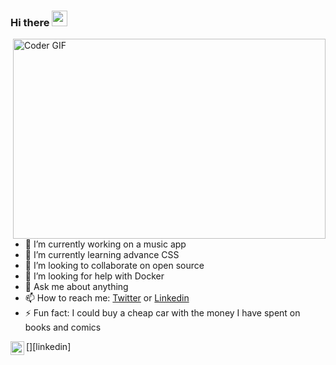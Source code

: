 
### Hi there <img src="https://media.giphy.com/media/hvRJCLFzcasrR4ia7z/giphy.gif" width="25px">

>
  <img align="right" src="https://media.giphy.com/media/SWoSkN6DxTszqIKEqv/giphy.gif" alt="Coder GIF" width="500" height="320">


- 🔭 I’m currently working on a music app
- 🌱 I’m currently learning advance CSS
- 👯 I’m looking to collaborate on open source
- 🤔 I’m looking for help with Docker
- 💬 Ask me about anything
- 📫 How to reach me: [Twitter](https://twitter.com/RodrSanc) or [Linkedin](https://www.linkedin.com/in/ivansanchezrod/)
- ⚡ Fun fact: I could buy a cheap car with the money I have spent on books and comics

[<img align="left" alt="holisitc_developer | LinkedIn" width="22px" src="https://cdn.jsdelivr.net/npm/simple-icons@v3/icons/linkedin.svg" />][linkedin]

